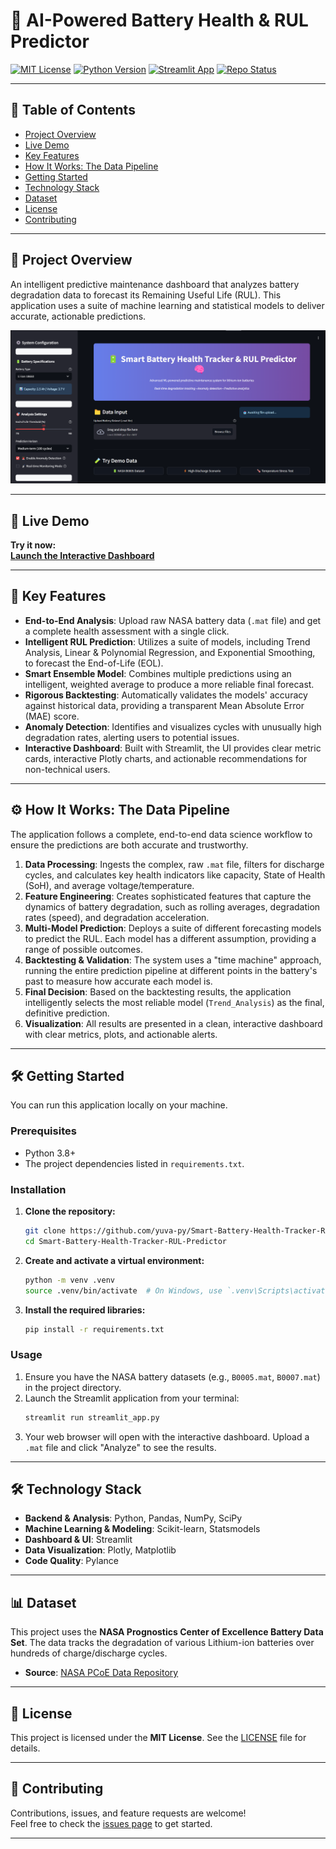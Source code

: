# 🔋 AI-Powered Battery Health & RUL Predictor

[![MIT License](https://img.shields.io/badge/license-MIT-green.svg)](LICENSE)
[![Python Version](https://img.shields.io/badge/python-3.8%2B-blue.svg)](https://www.python.org/downloads/)
[![Streamlit App](https://img.shields.io/badge/Streamlit-Dashboard-orange)](https://huggingface.co/spaces/mykyuvaraj/Smart-Battery-Health-Tracker-RUL-Predictor#b4d81b86)
[![Repo Status](https://img.shields.io/badge/status-active-success)](https://github.com/yuva-py/Smart-Battery-Health-Tracker-RUL-Predictor)

---

## 📑 Table of Contents
- [Project Overview](#project-overview)
- [Live Demo](#live-demo)
- [Key Features](#key-features)
- [How It Works: The Data Pipeline](#how-it-works-the-data-pipeline)
- [Getting Started](#getting-started)
- [Technology Stack](#technology-stack)
- [Dataset](#dataset)
- [License](#license)
- [Contributing](#contributing)

---

## 📝 Project Overview

An intelligent predictive maintenance dashboard that analyzes battery degradation data to forecast its Remaining Useful Life (RUL). This application uses a suite of machine learning and statistical models to deliver accurate, actionable predictions.

![Dashboard Screenshot](assets/dashboard.png)

---

## 🚀 Live Demo

**Try it now:**  
[**Launch the Interactive Dashboard**](https://huggingface.co/spaces/mykyuvaraj/Smart-Battery-Health-Tracker-RUL-Predictor#b4d81b86)

---

## 🌟 Key Features

* **End-to-End Analysis**: Upload raw NASA battery data (`.mat` file) and get a complete health assessment with a single click.
* **Intelligent RUL Prediction**: Utilizes a suite of models, including Trend Analysis, Linear & Polynomial Regression, and Exponential Smoothing, to forecast the End-of-Life (EOL).
* **Smart Ensemble Model**: Combines multiple predictions using an intelligent, weighted average to produce a more reliable final forecast.
* **Rigorous Backtesting**: Automatically validates the models' accuracy against historical data, providing a transparent Mean Absolute Error (MAE) score.
* **Anomaly Detection**: Identifies and visualizes cycles with unusually high degradation rates, alerting users to potential issues.
* **Interactive Dashboard**: Built with Streamlit, the UI provides clear metric cards, interactive Plotly charts, and actionable recommendations for non-technical users.

---

## ⚙️ How It Works: The Data Pipeline

The application follows a complete, end-to-end data science workflow to ensure the predictions are both accurate and trustworthy.

1. **Data Processing**: Ingests the complex, raw `.mat` file, filters for discharge cycles, and calculates key health indicators like capacity, State of Health (SoH), and average voltage/temperature.
2. **Feature Engineering**: Creates sophisticated features that capture the dynamics of battery degradation, such as rolling averages, degradation rates (speed), and degradation acceleration.
3. **Multi-Model Prediction**: Deploys a suite of different forecasting models to predict the RUL. Each model has a different assumption, providing a range of possible outcomes.
4. **Backtesting & Validation**: The system uses a "time machine" approach, running the entire prediction pipeline at different points in the battery's past to measure how accurate each model is.
5. **Final Decision**: Based on the backtesting results, the application intelligently selects the most reliable model (`Trend_Analysis`) as the final, definitive prediction.
6. **Visualization**: All results are presented in a clean, interactive dashboard with clear metrics, plots, and actionable alerts.

---

## 🛠️ Getting Started

You can run this application locally on your machine.

### Prerequisites

* Python 3.8+
* The project dependencies listed in `requirements.txt`.

### Installation

1. **Clone the repository:**
    ```bash
    git clone https://github.com/yuva-py/Smart-Battery-Health-Tracker-RUL-Predictor
    cd Smart-Battery-Health-Tracker-RUL-Predictor
    ```

2. **Create and activate a virtual environment:**
    ```bash
    python -m venv .venv
    source .venv/bin/activate  # On Windows, use `.venv\Scripts\activate`
    ```

3. **Install the required libraries:**
    ```bash
    pip install -r requirements.txt
    ```

### Usage

1. Ensure you have the NASA battery datasets (e.g., `B0005.mat`, `B0007.mat`) in the project directory.
2. Launch the Streamlit application from your terminal:
    ```bash
    streamlit run streamlit_app.py
    ```
3. Your web browser will open with the interactive dashboard. Upload a `.mat` file and click "Analyze" to see the results.

---

## 🛠️ Technology Stack

* **Backend & Analysis**: Python, Pandas, NumPy, SciPy
* **Machine Learning & Modeling**: Scikit-learn, Statsmodels
* **Dashboard & UI**: Streamlit
* **Data Visualization**: Plotly, Matplotlib
* **Code Quality**: Pylance

---

## 📊 Dataset

This project uses the **NASA Prognostics Center of Excellence Battery Data Set**. The data tracks the degradation of various Lithium-ion batteries over hundreds of charge/discharge cycles.

* **Source**: [NASA PCoE Data Repository](https://ti.arc.nasa.gov/tech/dash/groups/pcoe/prognostic-data-repository/)

---

## 📜 License

This project is licensed under the **MIT License**. See the [LICENSE](LICENSE) file for details.

---

## 🤝 Contributing

Contributions, issues, and feature requests are welcome!  
Feel free to check the [issues page](https://github.com/yuva-py/Smart-Battery-Health-Tracker-RUL-Predictor/issues) to get started.

---